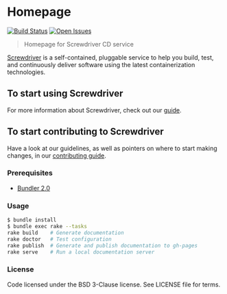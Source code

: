 # Homepage
[![Build Status][status-image]][status-url] [![Open Issues][issues-image]][issues-url]

> Homepage for Screwdriver CD service

[Screwdriver](http://screwdriver.cd) is a self-contained, pluggable service to help you build, test, and continuously deliver software using the latest containerization technologies.

## To start using Screwdriver

For more information about Screwdriver, check out our [guide](http://docs.screwdriver.cd).

## To start contributing to Screwdriver

Have a look at our guidelines, as well as pointers on where to start making changes, in our [contributing guide](http://docs.screwdriver.cd/about/contributing).

### Prerequisites
- [Bundler 2.0](https://bundler.io/blog/2019/01/03/announcing-bundler-2.html)

### Usage

```bash
$ bundle install
$ bundle exec rake --tasks
rake build    # Generate documentation
rake doctor   # Test configuration
rake publish  # Generate and publish documentation to gh-pages
rake serve    # Run a local documentation server
```

### License

Code licensed under the BSD 3-Clause license. See LICENSE file for terms.

[issues-image]: https://img.shields.io/github/issues/screwdriver-cd/screwdriver.svg
[issues-url]: https://github.com/screwdriver-cd/screwdriver/issues
[status-image]: https://cd.screwdriver.cd/pipelines/32/badge
[status-url]: https://cd.screwdriver.cd/pipelines/32
